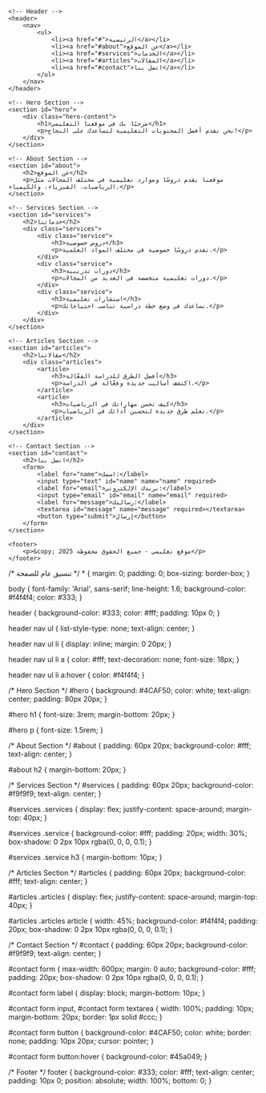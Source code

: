 <!DOCTYPE html>
<html lang="ar">
<head>
    <meta charset="UTF-8">
    <meta name="viewport" content="width=device-width, initial-scale=1.0">
    <title>موقع تعليمي</title>
    <link rel="stylesheet" href="styles.css">
</head>
<body>

    <!-- Header -->
    <header>
        <nav>
            <ul>
                <li><a href="#">الرئيسية</a></li>
                <li><a href="#about">عن الموقع</a></li>
                <li><a href="#services">الخدمات</a></li>
                <li><a href="#articles">المقالات</a></li>
                <li><a href="#contact">اتصل بنا</a></li>
            </ul>
        </nav>
    </header>

    <!-- Hero Section -->
    <section id="hero">
        <div class="hero-content">
            <h1>مرحبًا بك في موقعنا التعليمي</h1>
            <p>نحن نقدم أفضل المحتويات التعليمية لتساعدك على النجاح!</p>
        </div>
    </section>

    <!-- About Section -->
    <section id="about">
        <h2>عن الموقع</h2>
        <p>موقعنا يقدم دروسًا وموارد تعليمية في مختلف المجالات مثل الرياضيات، الفيزياء، والكيمياء.</p>
    </section>

    <!-- Services Section -->
    <section id="services">
        <h2>خدماتنا</h2>
        <div class="services">
            <div class="service">
                <h3>دروس خصوصية</h3>
                <p>نقدم دروسًا خصوصية في مختلف المواد العلمية.</p>
            </div>
            <div class="service">
                <h3>دورات تدريبية</h3>
                <p>دورات تعليمية متخصصة في العديد من المجالات.</p>
            </div>
            <div class="service">
                <h3>استشارات تعليمية</h3>
                <p>نساعدك في وضع خطة دراسية تناسب احتياجاتك.</p>
            </div>
        </div>
    </section>

    <!-- Articles Section -->
    <section id="articles">
        <h2>مقالاتنا</h2>
        <div class="articles">
            <article>
                <h3>أفضل الطرق للدراسة الفعّالة</h3>
                <p>اكتشف أساليب جديدة وفعّالة في الدراسة.</p>
            </article>
            <article>
                <h3>كيف تحسن مهاراتك في الرياضيات</h3>
                <p>تعلم طرق جديدة لتحسين أدائك في الرياضيات.</p>
            </article>
        </div>
    </section>

    <!-- Contact Section -->
    <section id="contact">
        <h2>اتصل بنا</h2>
        <form>
            <label for="name">اسمك:</label>
            <input type="text" id="name" name="name" required>
            <label for="email">بريدك الإلكتروني:</label>
            <input type="email" id="email" name="email" required>
            <label for="message">رسالتك:</label>
            <textarea id="message" name="message" required></textarea>
            <button type="submit">إرسال</button>
        </form>
    </section>

    <footer>
        <p>&copy; 2025 موقع تعليمي - جميع الحقوق محفوظة</p>
    </footer>

</body>
</html>
/* تنسيق عام للصفحة */
* {
    margin: 0;
    padding: 0;
    box-sizing: border-box;
}

body {
    font-family: 'Arial', sans-serif;
    line-height: 1.6;
    background-color: #f4f4f4;
    color: #333;
}

header {
    background-color: #333;
    color: #fff;
    padding: 10px 0;
}

header nav ul {
    list-style-type: none;
    text-align: center;
}

header nav ul li {
    display: inline;
    margin: 0 20px;
}

header nav ul li a {
    color: #fff;
    text-decoration: none;
    font-size: 18px;
}

header nav ul li a:hover {
    color: #f4f4f4;
}

/* Hero Section */
#hero {
    background: #4CAF50;
    color: white;
    text-align: center;
    padding: 80px 20px;
}

#hero h1 {
    font-size: 3rem;
    margin-bottom: 20px;
}

#hero p {
    font-size: 1.5rem;
}

/* About Section */
#about {
    padding: 60px 20px;
    background-color: #fff;
    text-align: center;
}

#about h2 {
    margin-bottom: 20px;
}

/* Services Section */
#services {
    padding: 60px 20px;
    background-color: #f9f9f9;
    text-align: center;
}

#services .services {
    display: flex;
    justify-content: space-around;
    margin-top: 40px;
}

#services .service {
    background-color: #fff;
    padding: 20px;
    width: 30%;
    box-shadow: 0 2px 10px rgba(0, 0, 0, 0.1);
}

#services .service h3 {
    margin-bottom: 10px;
}

/* Articles Section */
#articles {
    padding: 60px 20px;
    background-color: #fff;
    text-align: center;
}

#articles .articles {
    display: flex;
    justify-content: space-around;
    margin-top: 40px;
}

#articles .articles article {
    width: 45%;
    background-color: #f4f4f4;
    padding: 20px;
    box-shadow: 0 2px 10px rgba(0, 0, 0, 0.1);
}

/* Contact Section */
#contact {
    padding: 60px 20px;
    background-color: #f9f9f9;
    text-align: center;
}

#contact form {
    max-width: 600px;
    margin: 0 auto;
    background-color: #fff;
    padding: 20px;
    box-shadow: 0 2px 10px rgba(0, 0, 0, 0.1);
}

#contact form label {
    display: block;
    margin-bottom: 10px;
}

#contact form input,
#contact form textarea {
    width: 100%;
    padding: 10px;
    margin-bottom: 20px;
    border: 1px solid #ccc;
}

#contact form button {
    background-color: #4CAF50;
    color: white;
    border: none;
    padding: 10px 20px;
    cursor: pointer;
}

#contact form button:hover {
    background-color: #45a049;
}

/* Footer */
footer {
    background-color: #333;
    color: #fff;
    text-align: center;
    padding: 10px 0;
    position: absolute;
    width: 100%;
    bottom: 0;
}


